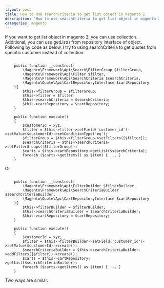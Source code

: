 ```yaml
---
layout: post
title: How to use searchCriteria to get list object in magento 2
description: "How to use searchCriteria to get list object in magento 2"
categories: magento
---
```


If you want to get list object in magento 2, you can use collection. Additional, you can use getList() from repository interface of object. Following by code as below, I try to using searchCriteria to get quotes from specific customer instead of collection.

~~~~

    public function __construct(
        \Magento\Framework\Api\Search\FilterGroup $filterGroup,
        \Magento\Framework\Api\Filter $filter,
        \Magento\Framework\Api\SearchCriteria $searchCriteria,
        \Magento\Quote\Api\CartRepositoryInterface $cartRepository
    ){
        $this->filterGroup = $filterGroup;
        $this->filter = $filter;
        $this->searchCriteria = $searchCriteria;
        $this->cartRepository = $cartRepository;
    }

    public function execute()
    {
        $customerId = xyz;
        $filter = $this->filter->setField('customer_id')->setValue($customerId)->setConditionType('eq');
        $filterGroup = $this->filterGroup->setFilters([$filter]);
        $searchCriteria = $this->searchCriteria->setFilterGroups([$filterGroup]);
        $carts = $this->cartRepository->getList($searchCriteria);
        foreach ($carts->getItems() as $item) { ... }
    }

~~~~

Or

~~~~

    public function __construct(
        \Magento\Framework\Api\FilterBuilder $filterBuilder,
        \Magento\Framework\Api\SearchCriteriaBuilder $searchCriteriaBuilder,
        \Magento\Quote\Api\CartRepositoryInterface $cartRepository
    ){
        $this->filterBuilder = $filterBuilder;
        $this->searchCriteriaBuilder = $searchCriteriaBuilder;
        $this->cartRepository = $cartRepository;
    }

    public function execute()
    {
        $customerId = xyz;
        $filter = $this->filterBuilder->setField('customer_id')->setValue($customerId)->create();
        $searchCriteriaBuilder = $this->searchCriteriaBuilder->addFilters([$filter])->create();
        $carts = $this->cartRepository->getList($searchCriteriaBuilder);
        foreach ($carts->getItems() as $item) { ... }
    }

~~~~

Two ways are similar.